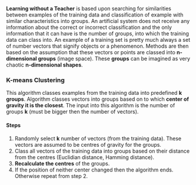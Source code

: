 **Learning without a Teacher** is based upon searching for similarities between examples of the training data and classification of example with similar characteristics into groups. An artificial system does not receive any information about the correct or incorrect classification and the only information that it can have is the number of groups, into which the training data can class into.
An example of a training set is pretty much always a set of number vectors that signify objects or a phenomenon. Methods are then based on the assumption that these vectors or points are classed into **n-dimensional groups** (image space). These **groups** can be imagined as very chaotic **n-dimensional shapes**. 
### K-means Clustering
This algorithm classes examples from the training data into predefined **k groups**. Algorithm classes vectors into groups based on to which **center of gravity it is the closest**. The input into this algorithm is the number of groups **k** (must be bigger then the number of vectors).
#### Steps
1. Randomly select **k** number of vectors (from the training data). These vectors are assumed to be centres of gravity for the groups.
2. Class all vectors of the training data into groups based on their distance from the centres (Euclidian distance, Hamming distance).
3. **Recalculate the centres** of the groups.
4. If the position of neither center changed then the algorithm ends. Otherwise repeat from step 2.